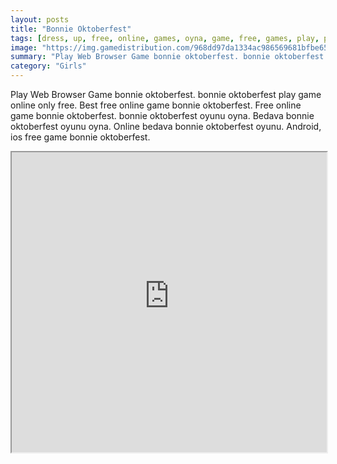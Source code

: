 ```yaml
---
layout: posts
title: "Bonnie Oktoberfest"
tags: [dress, up, free, online, games, oyna, game, free, games, play, play, games]
image: "https://img.gamedistribution.com/968dd97da1334ac986569681bfbe6579-512x384.jpeg"
summary: "Play Web Browser Game bonnie oktoberfest. bonnie oktoberfest play game online only free. Best free online game bonnie oktoberfest. Free online game bonnie oktoberfest. bonnie oktoberfest oyunu oyna. Bedava bonnie oktoberfest oyunu oyna. Online bedava bonnie oktoberfest oyunu. Android, ios free game bonnie oktoberfest."
category: "Girls"
---
```


Play Web Browser Game bonnie oktoberfest. bonnie oktoberfest play game online only free. Best free online game bonnie oktoberfest. Free online game bonnie oktoberfest. bonnie oktoberfest oyunu oyna. Bedava bonnie oktoberfest oyunu oyna. Online bedava bonnie oktoberfest oyunu. Android, ios free game bonnie oktoberfest.

<iframe width="100%" height="480px;" src="https://html5.gamedistribution.com/968dd97da1334ac986569681bfbe6579/"></iframe>